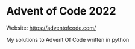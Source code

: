 # Advent of Code 2022

Website: https://adventofcode.com/

My solutions to Advent Of Code written in python

